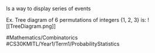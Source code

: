 Is a way to display series of events

Ex. Tree diagram of 6 permutations of integers {1, 2, 3} is:
![[TreeDiagram.png]]


#Mathematics/Combinatorics 
#CS30KMITL/Year1/Term1/ProbabilityStatistics 